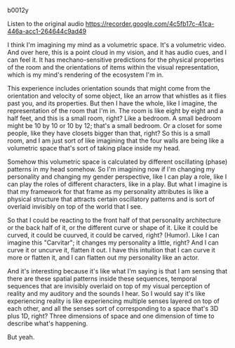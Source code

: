 b0012y

Listen to the original audio https://recorder.google.com/4c5fb17c-41ca-446a-acc1-264644c9ad49

I think I'm imagining my mind as a volumetric space. It's a volumetric video. And over here, this is a point cloud in my vision, and it has audio cues, and I can feel it. It has mechano-sensitive predictions for the physical properties of the room and the orientations of items within the visual representation, which is my mind's rendering of the ecosystem I'm in.

This experience includes orientation sounds that might come from the orientation and velocity of some object, like an arrow that whistles as it flies past you, and its properties. But then I have the whole, like I imagine, the representation of the room that I'm in. The room is like eight by eight and a half feet, and this is a small room, right? Like a bedroom. A small bedroom might be 10 by 10 or 10 by 12; that's a small bedroom. Or a closet for some people, like they have closets bigger than that, right? So this is a small room, and I am just sort of like imagining that the four walls are being like a volumetric space that's sort of taking place inside my head.

Somehow this volumetric space is calculated by different oscillating (phase) patterns in my head somehow. So I'm imagining now if I'm changing my personality and changing my gender perspective, like I can play a role, like I can play the roles of different characters, like in a play. But what I imagine is that my framework for that frame as my personality attributes is like a physical structure that attracts certain oscillatory patterns and is sort of overlaid invisibly on top of the world that I see.

So that I could be reacting to the front half of that personality architecture or the back half of it, or the different curve or shape of it. Like it could be curved, it could be cuurved, it could be carved, right? (Humor). Like I can imagine this "Carvitar"; it changes my personality a little, right? And I can curve it or uncurve it, flatten it out. I have this intuition that I can curve it more or flatten it, and I can flatten out my personality like an actor.

And it's interesting because it's like what I'm saying is that I am sensing that there are these spatial patterns inside these sequences, temporal sequences that are invisibly overlaid on top of my visual perception of reality and my auditory and the sounds I hear. So I would say it's like experiencing reality is like experiencing multiple senses layered on top of each other, and all the senses sort of corresponding to a space that's 3D plus 1D, right? Three dimensions of space and one dimension of time to describe what's happening.

But yeah.
